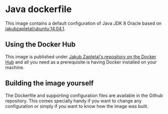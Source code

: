 # Java dockerfile

This image contains a default configuration of Java JDK 8 Oracle based on [jakubzapletal/ubuntu:14.04.1](https://github.com/jakubzapletal/docker-ubuntu/tree/14.04.1).

## Using the Docker Hub
 
This image is published under [Jakub Zapletal's repository on the Docker Hub](https://hub.docker.com/u/jakubzapletal/) and all you need as a prerequisite is having Docker installed on your machine.


## Building the image yourself

The Dockerfile and supporting configuration files are available in the Github repository. This comes specially handy if you want to change any configuration or simply if you want to know how the image was built.
